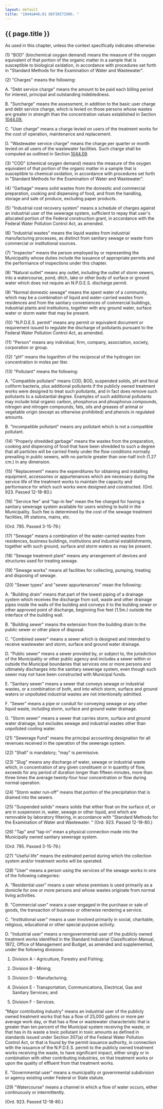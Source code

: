 ```yaml
---
layout: default
title: "1044&#46;01 DEFINITIONS. "
---
```


{{ page.title }}
----------------

As used in this chapter, unless the context specifically indicates otherwise: 

(1)  &quot;BOD&quot; (biochemical oxygen demand) means the measure of the oxygen equivalent of that portion of the organic matter in a sample that is susceptible to biological oxidation, in accordance with procedures set forth in &quot;Standard Methods for the Examination of Water and Wastewater&quot;. 

(2)  &quot;Charges&quot; means the following:

A.  &quot;Debt service charge&quot; means the amount to be paid each billing period for interest, principal and outstanding indebtedness.

B.  &quot;Surcharge&quot; means the assessment, in addition to the basic user charge and debt service charge, which is levied on those persons whose wastes are greater in strength than the concentration values established in Section[ 1044.09.](44beaea5.html)

C.  &quot;User charge&quot; means a charge levied on users of the treatment works for the cost of operation, maintenance and replacement.

D.  &quot;Wastewater service charge&quot; means the charge per quarter or month levied on all users of the wastewater facilities. Such charge shall be computed as outlined in Section [1044.09](44beaea5.html).

(3)  &quot;COD&quot; (chemical oxygen demand) means the measure of the oxygen equivalent of that portion of the organic matter in a sample that is susceptible to chemical oxidation, in accordance with procedures set forth in &quot;Standard Methods for the Examination of Water and Wastewater&quot;. 

(4)  &quot;Garbage&quot; means solid wastes from the domestic and commercial preparation, cooking and dispensing of food, and from the handling, storage and sale of produce, excluding paper products. 

(5)  "Industrial cost recovery system" means a schedule of charges against an industrial user of the sewerage system, sufficient to repay that user's allocated portion of the Federal construction grant, in accordance with the Federal Water Pollution Control Act, as amended. 

(6)  &quot;Industrial wastes&quot; means the liquid wastes from industrial manufacturing processes, as distinct from sanitary sewage or waste from commercial or institutional sources. 

(7)  &quot;Inspector&quot; means the person employed by or representing the Municipality whose duties include the issuance of appropriate permits and the performance of inspections under this chapter. 

(8)  &quot;Natural outlet&quot; means any outlet, including the outlet of storm sewers, into a watercourse, pond, ditch, lake or other body of surface or ground water which does not require an N.P.D.E.S. discharge permit. 

(9)  &quot;Normal domestic sewage&quot; means the spent water of a community, which may be a combination of liquid and water-carried wastes from residences and from the sanitary conveniences of commercial buildings, industrial plants and institutions, together with any ground water, surface water or storm water that may be present. 

(10)  &quot;N.P.D.E.S. permit&quot; means any permit or equivalent document or requirement issued to regulate the discharge of pollutants pursuant to the Federal Water Pollution Control Act, as amended. 

(11)  &quot;Person&quot; means any individual, firm, company, association, society, corporation or group. 

(12)  &quot;pH&quot; means the logarithm of the reciprocal of the hydrogen ion concentration in moles per liter. 

(13)  &quot;Pollutant&quot; means the following: 

A.  &quot;Compatible pollutant&quot; means COD, BOD, suspended solids, pH and fecal coliform bacteria, plus additional pollutants if the publicly owned treatment works were designed to treat such pollutants, and in fact does remove such pollutants to a substantial degree. Examples of such additional pollutants may include total organic carbon, phosphorus and phosphorus compounds, nitrogen and nitrogen compounds, fats, oils and greases of animal or vegetable origin (except as otherwise prohibited) and phenols in regulated amounts. 

B.  "Incompatible pollutant&quot; means any pollutant which is not a compatible pollutant. 

(14)  &quot;Properly shredded garbage&quot; means the wastes from the preparation, cooking and dispensing of food that have been shredded to such a degree that all particles will be carried freely under the flow conditions normally prevailing in public sewers, with no particle greater than one-half inch (1.27 cm.) in any dimension. 

(15)  &quot;Replacement&quot; means the expenditures for obtaining and installing equipment, accessories or appurtenances which are necessary during the service life of the treatment works to maintain the capacity and performance for which such works were designed and constructed. (Ord. 923. Passed 12-18-80.) 

(16)  &quot;Service fee&quot; and &quot;tap-in fee&quot; mean the fee charged for having a sanitary sewerage system available for users wishing to build in the Municipality. Such fee is determined by the cost of the sewage treatment facilities, lift stations, mains, etc. 

(Ord. 795. Passed 3-15-79.) 

(17)  &quot;Sewage&quot; means a combination of the water-carried wastes from residences, business buildings, institutions and industrial establishments, together with such ground, surface and storm waters as may be present. 

(18)  &quot;Sewage treatment plant&quot; means any arrangement of devices and structures used for treating sewage. 

(19)  &quot;Sewage works&quot; means all facilities for collecting, pumping, treating and disposing of sewage. 

(20)  &quot;Sewer types&quot; and &quot;sewer appurtenances&quot; mean the following:

A.  &quot;Building drain&quot; means that part of the lowest piping of a drainage system which receives the discharge from soil, waste and other drainage pipes inside the walls of the building and conveys it to the building sewer or other approved point of discharge, beginning five feet (1.5m.) outside the interface of the building wall.

B.  &quot;Building sewer&quot; means the extension from the building drain to the public sewer or other place of disposal.

C.  &quot;Combined sewer&quot; means a sewer which is designed and intended to receive wastewater and storm, surface and ground water drainage. 

D.  &quot;Public sewer&quot; means a sewer provided by, or subject to, the jurisdiction of the Municipality or other public agency and includes a sewer within or outside the Municipal boundaries that services one or more persons and ultimately discharges into the sanitary sewerage system, even though such sewer may not have been constructed with Municipal funds. 

E.  &quot;Sanitary sewer&quot; means a sewer that conveys sewage or industrial wastes, or a combination of both, and into which storm, surface and ground waters or unpolluted industrial wastes are not intentionally admitted.

F.  &quot;Sewer&quot; means a pipe or conduit for conveying sewage or any other liquid waste, including storm, surface and ground water drainage.

G.  &quot;Storm sewer&quot; means a sewer that carries storm, surface and ground water drainage, but excludes sewage and industrial wastes other than unpolluted cooling water. 

(21)  &quot;Sewerage Fund&quot; means the principal accounting designation for all revenues received in the operation of the sewerage system. 

(22)  &quot;Shall&quot; is mandatory; &quot;may&quot; is permissive. 

(23)  &quot;Slug&quot; means any discharge of water, sewage or industrial waste which, in concentration of any given constituent or in quantity of flow, exceeds for any period of duration longer than fifteen minutes, more than three times the average twenty-four hour concentration or flow during normal operation. 

(24)  &quot;Storm water run-off&quot; means that portion of the precipitation that is drained into the sewers. 

(25)  &quot;Suspended solids&quot; means solids that either float on the surface of, or are in suspension in, water, sewage or other liquid, and which are removable by laboratory filtering, in accordance with &quot;Standard Methods for the Examination of Water and Wastewater. &quot; (Ord. 923. Passed 12-18-80.) 

(26)  &quot;Tap&quot; and &quot;tap-in&quot; mean a physical connection made into the Municipally owned sanitary sewerage system. 

(Ord. 795. Passed 3-15-79.) 

(27)  &quot;Useful life&quot; means the estimated period during which the collection system and/or treatment works will be operated. 

(28)  &quot;User&quot; means a person using the services of the sewage works in one of the following categories:

A.  &quot;Residential user&quot; means a user whose premises is used primarily as a domicile for one or more persons and whose wastes originate from normal living activities.

B.  &quot;Commercial user&quot; means a user engaged in the purchase or sale of goods, the transaction of business or otherwise rendering a service. 

C.  "Institutional user&quot; means a user involved primarily in social, charitable, religious, educational or other special purpose activity.

D.  &quot;Industrial user&quot; means a nongovernmental user of the publicly owned treatment works identified in the Standard Industrial Classification Manual, 1972, Office of Management and Budget, as amended and supplemented, under the following divisions:

  1.  Division A - Agriculture, Forestry and Fishing;

  2.  Division B - Mining;

  3.  Division D - Manufacturing;

  4.  Division E - Transportation, Communications, Electrical, Gas and Sanitary Services; and

  5.  Division F - Services.

 &quot;Major contributing industry&quot; means an industrial user of the publicly owned treatment works that has a flow of 25,000 gallons or more per average work day, or that has a flow or wastewater characteristic that is greater than ten percent of the Municipal system receiving the waste, or that has in its waste a toxic pollutant in toxic amounts as defined in standards issued under Section 307(a) of the Federal Water Pollution Control Act, or that is found by the permit issuance authority, in connection with the issuance of the N.P.D.E.S. permit to the publicly owned treatment works receiving the waste, to have significant impact, either singly or in combination with other contributing industries, on that treatment works or upon the quality of effluent from that treatment works. 

E.  &quot;Governmental user&quot; means a municipality or governmental subdivision or agency existing under Federal or State statute. 

(29)  &quot;Watercourse&quot; means a channel in which a flow of water occurs, either continuously or intermittently. 

(Ord. 923. Passed 12-18-80.)